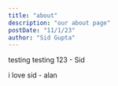 ```yaml
---
title: "about"
description: "our about page"
postDate: "11/1/23"
author: "Sid Gupta"
---
```

testing testing 123 - Sid

i love sid - alan